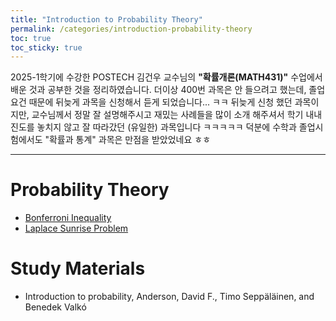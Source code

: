 ```yaml
---
title: "Introduction to Probability Theory"
permalink: /categories/introduction-probability-theory
toc: true
toc_sticky: true
---
```


2025-1학기에 수강한 POSTECH 김건우 교수님의 **"확률개론(MATH431)"** 수업에서 배운 것과 공부한 것을 정리하였습니다. 더이상 400번 과목은 안 들으려고 했는데, 졸업 요건 때문에 뒤늦게 과목을 신청해서 듣게 되었습니다... ㅋㅋ 뒤늦게 신청 했던 과목이지만, 교수님께서 정말 잘 설명해주시고 재밌는 사례들을 많이 소개 해주셔서 학기 내내 진도를 놓치지 않고 잘 따라갔던 (유일한) 과목입니다 ㅋㅋㅋㅋㅋ 덕분에 수학과 졸업시험에서도 "확률과 통계" 과목은 만점을 받았었네요 ㅎㅎ

<hr/>

# Probability Theory

- [Bonferroni Inequality](/2025/03/02/Bonferroni-inequality/)
- [Laplace Sunrise Problem](/2025/03/03/Laplace-sunrise-problem/)

# Study Materials

- Introduction to probability, Anderson, David F., Timo Seppäläinen, and Benedek Valkó
